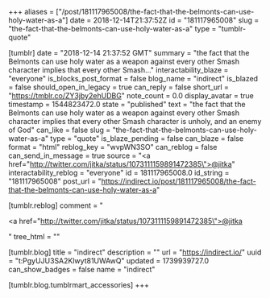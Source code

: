 +++
aliases = ["/post/181117965008/the-fact-that-the-belmonts-can-use-holy-water-as-a"]
date = 2018-12-14T21:37:52Z
id = "181117965008"
slug = "the-fact-that-the-belmonts-can-use-holy-water-as-a"
type = "tumblr-quote"

[tumblr]
date = "2018-12-14 21:37:52 GMT"
summary = "the fact that the Belmonts can use holy water as a weapon against every other Smash character implies that every other Smash..."
interactability_blaze = "everyone"
is_blocks_post_format = false
blog_name = "indirect"
is_blazed = false
should_open_in_legacy = true
can_reply = false
short_url = "https://tmblr.co/ZY3jby2ehUDBG"
note_count = 0.0
display_avatar = true
timestamp = 1544823472.0
state = "published"
text = "the fact that the Belmonts can use holy water as a weapon against every other Smash character implies that every other Smash character is unholy, and an enemy of God"
can_like = false
slug = "the-fact-that-the-belmonts-can-use-holy-water-as-a"
type = "quote"
is_blaze_pending = false
can_blaze = false
format = "html"
reblog_key = "wvpWN3SO"
can_reblog = false
can_send_in_message = true
source = "<a href=\"http://twitter.com/jitka/status/1073111159891472385\">@jitka</a>"
interactability_reblog = "everyone"
id = 181117965008.0
id_string = "181117965008"
post_url = "https://indirect.io/post/181117965008/the-fact-that-the-belmonts-can-use-holy-water-as-a"

[tumblr.reblog]
comment = "<p><a href=\"http://twitter.com/jitka/status/1073111159891472385\">@jitka</a></p>"
tree_html = ""

[tumblr.blog]
title = "indirect"
description = ""
url = "https://indirect.io/"
uuid = "t:PgyUJU3SA2Klwyt81UWAwQ"
updated = 1739939727.0
can_show_badges = false
name = "indirect"

[tumblr.blog.tumblrmart_accessories]
+++
